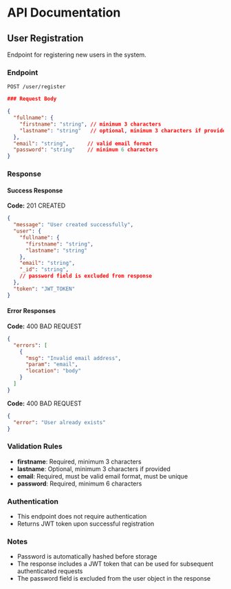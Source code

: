 # API Documentation

## User Registration
Endpoint for registering new users in the system.

### Endpoint
```
POST /user/register
```

```json
### Request Body

{
  "fullname": {
    "firstname": "string", // minimum 3 characters
    "lastname": "string"   // optional, minimum 3 characters if provided
  },
  "email": "string",      // valid email format
  "password": "string"    // minimum 6 characters
}
```

### Response

#### Success Response
**Code:** 201 CREATED
```json
{
  "message": "User created successfully",
  "user": {
    "fullname": {
      "firstname": "string",
      "lastname": "string"
    },
    "email": "string",
    "_id": "string",
    // password field is excluded from response
  },
  "token": "JWT_TOKEN"
}
```

#### Error Responses

**Code:** 400 BAD REQUEST
```json
{
  "errors": [
    {
      "msg": "Invalid email address",
      "param": "email",
      "location": "body"
    }
  ]
}
```

**Code:** 400 BAD REQUEST
```json
{
  "error": "User already exists"
}
```

### Validation Rules
- **firstname**: Required, minimum 3 characters
- **lastname**: Optional, minimum 3 characters if provided
- **email**: Required, must be valid email format, must be unique
- **password**: Required, minimum 6 characters

### Authentication
- This endpoint does not require authentication
- Returns JWT token upon successful registration

### Notes
- Password is automatically hashed before storage
- The response includes a JWT token that can be used for subsequent authenticated requests
- The password field is excluded from the user object in the response
``` 